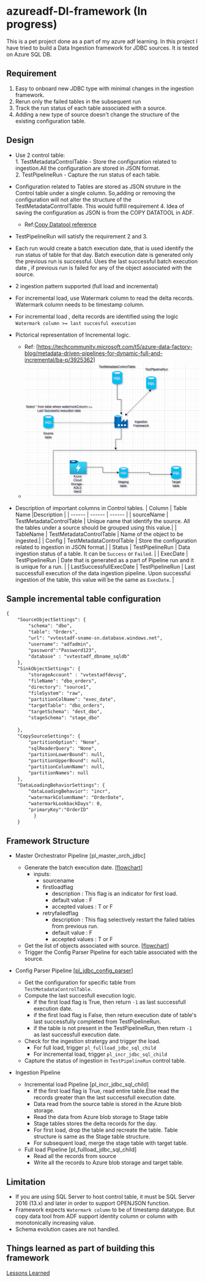 # azureadf-DI-framework (In progress)
This is a pet project done as a part of my azure adf learning.  In this project I have tried to build a Data Ingestion framework for JDBC sources. It is tested on  Azure SQL DB.
## Requirement
1. Easy to onboard new JDBC type with minimal changes in the ingestion framework.
2. Rerun only the failed tables in the subsequent run
3. Track the run status of each table associated with a source.
4. Adding a new type of source doesn't change the structure of the existing configuration table.
## Design
- Use 2 control table:  
        1. TestMetadataControlTable - Store the configuration related to ingestion.All  the configuration are stored in JSON format.  
        2. TestPipelineRun - Capture the run status of each table.
- Configuration related to Tables are stored as JSON struture in the Control table under a single column. So,adding  or removing the configuration will not alter the structure of the  TestMetadataControlTable. This would fulfill requirement 4. Idea of saving the configuration as JSON is from the COPY DATATOOL in ADF. 
    - Ref:[Copy Datatool reference](https://learn.microsoft.com/en-us/azure/data-factory/copy-data-tool-metadata-driven)
- TestPipelineRun will satisfy the requirement 2 and 3.
- Each run would create a batch execution date, that is used identify the run status of table for that day. Batch execution date is generated only the previous run is successful. Uses the last successful batch execution date , if previous run is failed for any of the object associated with the source.
- 2 ingestion pattern supported (full load and incremental)
- For incremental load, use Watermark column to read the delta records. Watermark column needs to be timestamp column.  
- For incremental load , delta records are identified using the logic `Watermark column >= last succesful execution`
- Pictorical representation of Incremental logic.
    - Ref: [https://techcommunity.microsoft.com/t5/azure-data-factory-blog/metadata-driven-pipelines-for-dynamic-full-and-incremental/ba-p/3925362]
    - ![Alt text](/diagram/ADF_incremental_DI_flow.png?raw=true "Incremental Data Ingestion Flow")
  
- Description of important columns in Control tables.
    | Column | Table Name |Description |
    | ------ | ------ |  ------ |
    | sourceName | TestMetadataControlTable | Unique name that identify the source. All the tables under a source should be grouped using this value.|
    | TableName | TestMetadataControlTable | Name of the object to be ingested.|
    | Config | TestMetadataControlTable | Store the configuration related to ingestion in JSON format.|
    | Status | TestPipelineRun | Data ingestion status of a table. It can be `Success` or `Failed`. |
    | ExecDate | TestPipelineRun | Date that  is generated as a part of Pipeline run and it is unique for a run. |
    | LastSuccessfullExecDate | TestPipelineRun |  Last successfull execution of the data ingestion pipeline. Upon successful ingestion of the table, this value will be the same as `ExecDate`. |
## Sample incremental table configuration 
    {
        "SourceObjectSettings": {
            "schema": "dbo",
            "table": "Orders",
            "url": "vvtestadf-sname-sn.database.windows.net",
            "username": "adfadmin",
            "password":"Password123",
            "database" : "vvtestadf_dbname_sqldb"
        },
        "SinkObjectSettings": {
            "storageAccount" : "vvtestadfdevsg",
            "fileName": "dbo_orders",
            "directory": "source1",
            "fileSystem": "raw",
            "partitionColName": "exec_date",
            "targetTable": "dbo_orders",
            "targetSchema": "dest_dbo",
            "stageSchema": "stage_dbo"

        },
        "CopySourceSettings": {
            "partitionOption": "None",
            "sqlReaderQuery": "None",
            "partitionLowerBound": null,
            "partitionUpperBound": null,
            "partitionColumnName": null,
            "partitionNames": null
        },
        "DataLoadingBehaviorSettings": {
            "dataLoadingBehavior": "incr",
            "watermarkColumnName": "OrderDate",
            "watermarkLookbackDays": 0,
			"primaryKey":"OrderID"
              }
        }
## Framework Structure 
- Master Orchestrator Pipeline [pl_master_orch_jdbc]
    -  Generate the batch execution date. [[flowchart](https://github.com/ZosBHAI/azureadf-DI-framework/blob/main/diagram/batch_execution_date_logic.md)]
        -  inputs:
            -  sourcename
            -  firstloadflag
                - description : This flag is an indicator for first load.
                - default value : F
                - accepted values :  T or F 
            -  retryfailedflag
                - description : This flag selectively restart the failed tables from previous run. 
                - default value : F
                - accepted values :  T or F   
    -  Get the list of objects associated with source. [[flowchart](https://github.com/ZosBHAI/azureadf-DI-framework/blob/main/diagram/get_list_of_objects_tobe_ingested.md)]
    -  Trigger the Config Parser Pipeline  for each table associated with the source.
- Config Parser Pipeline [[pl_jdbc_config_parser](https://github.com/ZosBHAI/azureadf-DI-framework/blob/main/diagram/parser_pipelineflow.png)]
    - Get the configuration for specific table from `TestMetadataControlTable`.
    - Compute the last succesfull execution logic.
    	- if the first load flag is True, then return `-1` as last successfull execution date.
     	- if the first load flag is False, then return execution date of table's last successfully completed from  TestPipelineRun.
      	- if the table is not present in the  TestPipelineRun, then return `-1` as last successfull execution date.
    - Check for  the ingestion stratergy and trigger the load.
        - For full load, trigger `pl_fullload_jdbc_sql_child`
        - For incremental load, trigger `pl_incr_jdbc_sql_child`
    - Capture the status of ingestion in `TestPipelineRun` control table.
  
- Ingestion Pipeline
    - Incremental load  Pipeline [pl_incr_jdbc_sql_child]
        - If the first load flag is True, read entire table.Else read the records greater than the last successfull execution date.
        - Data read from the source table is stored in the Azure blob storage.
        - Read the data from Azure blob storage to Stage table
        - Stage tables stores the delta records for the day.
        - For first load, drop the table and recreate the table. Table structure is same as the Stage table structure.
        - For subsequent load, merge the stage table with target table.
    - Full load Pipeline [pl_fullload_jdbc_sql_child]
        - Read all the  records from source
        - Write all the records to Azure blob storage and target table.
## Limitation 
- If you are using SQL Server to host control table, it must be SQL Server 2016 (13.x) and later in order to support OPENJSON function.
- Framework expects `Watermark column` to be of timestamp datatype. But copy data tool from ADF support identity column or column with monotonically increasing value.
- Schema evolution cases are not handled.
## Things learned as part of building this framework
   [Lessons Learned](https://github.com/ZosBHAI/azureadf-DI-framework/blob/main/notes/notes_leasons_learned.md)
